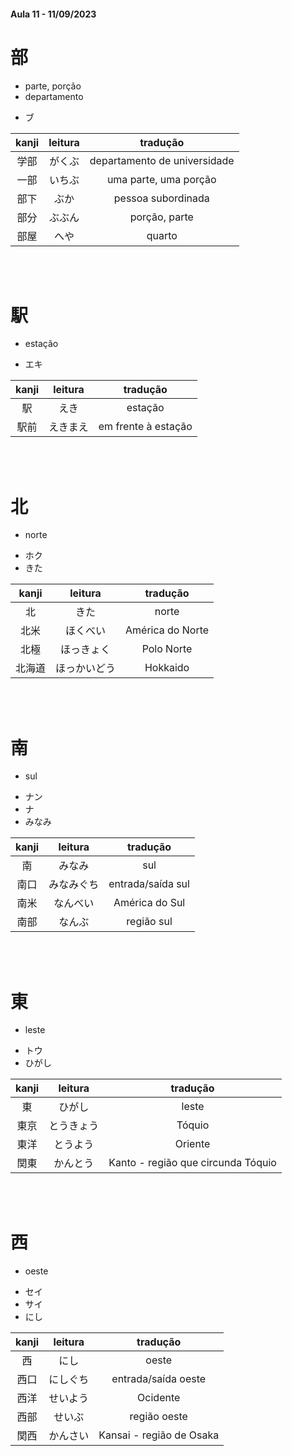 #### Aula 11 - 11/09/2023


# 部

<ul><li>parte, porção</li><li>departamento</li></ul>

- ブ

| kanji | leitura | tradução |
|:---:|:---:|:---:|
| 学部 | がくぶ | departamento de universidade |
| 一部 | いちぶ | uma parte, uma porção |
| 部下 | ぶか | pessoa subordinada |
| 部分 | ぶぶん | porção, parte |
| 部屋 | へや | quarto |

<br><br>


# 駅

- estação

- エキ

| kanji | leitura | tradução |
|:---:|:---:|:---:|
| 駅 | えき | estação |
| 駅前 | えきまえ | em frente à estação |

<br><br>


# 北

- norte

<ul><li>ホク</li><li>きた</li></ul>

| kanji | leitura | tradução |
|:---:|:---:|:---:|
| 北 | きた | norte |
| 北米 | ほくべい | América do Norte |
| 北極 | ほっきょく | Polo Norte |
| 北海道 | ほっかいどう | Hokkaido |

<br><br>


# 南

- sul

<ul><li>ナン</li><li>ナ</li><li>みなみ</li></ul>

| kanji | leitura | tradução |
|:---:|:---:|:---:|
| 南 | みなみ | sul |
| 南口 | みなみぐち | entrada/saída sul |
| 南米 | なんべい | América do Sul |
| 南部 | なんぶ | região sul |

<br><br>


# 東

- leste

<ul><li>トウ</li><li>ひがし</li></ul>

| kanji | leitura | tradução |
|:---:|:---:|:---:|
| 東 | ひがし | leste |
| 東京 | とうきょう | Tóquio |
| 東洋 | とうよう | Oriente |
| 関東 | かんとう | Kanto - região que circunda Tóquio |

<br><br>


# 西

- oeste

<ul><li>セイ</li><li>サイ</li><li>にし</li></ul>

| kanji | leitura | tradução |
|:---:|:---:|:---:|
| 西 | にし | oeste |
| 西口 | にしぐち | entrada/saída oeste |
| 西洋 | せいよう | Ocidente |
| 西部 | せいぶ | região oeste |
| 関西 | かんさい | Kansai - região de Osaka |